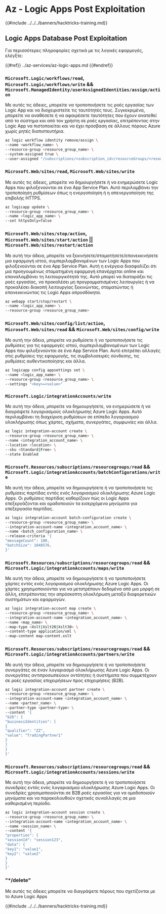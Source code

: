 # Az - Logic Apps Post Exploitation

{{#include ../../../banners/hacktricks-training.md}}

## Logic Apps Database Post Exploitation
Για περισσότερες πληροφορίες σχετικά με τις λογικές εφαρμογές, ελέγξτε:

{{#ref}}
../az-services/az-logic-apps.md
{{#endref}}

### `Microsoft.Logic/workflows/read`, `Microsoft.Logic/workflows/write` && `Microsoft.ManagedIdentity/userAssignedIdentities/assign/action`
Με αυτές τις άδειες, μπορείτε να τροποποιήσετε τις ροές εργασίας των Logic App και να διαχειριστείτε τις ταυτότητές τους. Συγκεκριμένα, μπορείτε να αναθέσετε ή να αφαιρέσετε ταυτότητες που έχουν ανατεθεί από το σύστημα και από τον χρήστη σε ροές εργασίας, επιτρέποντας στην Logic App να πιστοποιείται και να έχει πρόσβαση σε άλλους πόρους Azure χωρίς ρητές διαπιστευτήρια.
```bash
az logic workflow identity remove/assign \
--name <workflow_name> \
--resource-group <resource_group_name> \
--system-assigned true \
--user-assigned "/subscriptions/<subscription_id>/resourceGroups/<resource_group>/providers/Microsoft.ManagedIdentity/userAssignedIdentities/<identity_name>"
```
### `Microsoft.Web/sites/read`, `Microsoft.Web/sites/write`
Με αυτές τις άδειες, μπορείτε να δημιουργήσετε ή να ενημερώσετε Logic Apps που φιλοξενούνται σε ένα App Service Plan. Αυτό περιλαμβάνει την τροποποίηση ρυθμίσεων όπως η ενεργοποίηση ή η απενεργοποίηση της επιβολής HTTPS.
```bash
az logicapp update \
--resource-group <resource_group_name> \
--name <logic_app_name> \
--set httpsOnly=false
```
### `Microsoft.Web/sites/stop/action`, `Microsoft.Web/sites/start/action` || `Microsoft.Web/sites/restart/action`
Με αυτή την άδεια, μπορείτε να ξεκινήσετε/σταματήσετε/επανεκκινήσετε μια εφαρμογή ιστού, συμπεριλαμβανομένων των Logic Apps που φιλοξενούνται σε ένα App Service Plan. Αυτή η ενέργεια διασφαλίζει ότι μια προηγουμένως σταματημένη εφαρμογή επανέρχεται online και επαναλαμβάνει τη λειτουργικότητά της. Αυτό μπορεί να διαταράξει τις ροές εργασίας, να προκαλέσει μη προγραμματισμένες λειτουργίες ή να προκαλέσει διακοπή λειτουργίας ξεκινώντας, σταματώντας ή επανεκκινώντας τις Logic Apps απροσδόκητα.
```bash
az webapp start/stop/restart \
--name <logic_app_name> \
--resource-group <resource_group_name>
```
### `Microsoft.Web/sites/config/list/action`, `Microsoft.Web/sites/read` && `Microsoft.Web/sites/config/write`

Με αυτή την άδεια, μπορείτε να ρυθμίσετε ή να τροποποιήσετε τις ρυθμίσεις για τις εφαρμογές ιστού, συμπεριλαμβανομένων των Logic Apps που φιλοξενούνται σε ένα App Service Plan. Αυτό επιτρέπει αλλαγές στις ρυθμίσεις της εφαρμογής, τις συμβολοσειρές σύνδεσης, τις ρυθμίσεις αυθεντικοποίησης και άλλα.
```bash
az logicapp config appsettings set \
--name <logic_app_name> \
--resource-group <resource_group_name> \
--settings "<key>=<value>"
```
### `Microsoft.Logic/integrationAccounts/write`
Με αυτή την άδεια, μπορείτε να δημιουργήσετε, να ενημερώσετε ή να διαγράψετε λογαριασμούς ολοκλήρωσης Azure Logic Apps. Αυτό περιλαμβάνει τη διαχείριση ρυθμίσεων σε επίπεδο λογαριασμού ολοκλήρωσης όπως χάρτες, σχήματα, συνεργάτες, συμφωνίες και άλλα.
```bash
az logic integration-account create \
--resource-group <resource_group_name> \
--name <integration_account_name> \
--location <location> \
--sku <Standard|Free> \
--state Enabled
```
### `Microsoft.Resources/subscriptions/resourcegroups/read` && `Microsoft.Logic/integrationAccounts/batchConfigurations/write`

Με αυτή την άδεια, μπορείτε να δημιουργήσετε ή να τροποποιήσετε τις ρυθμίσεις παρτίδας εντός ενός λογαριασμού ολοκλήρωσης Azure Logic Apps. Οι ρυθμίσεις παρτίδας καθορίζουν πώς οι Logic Apps επεξεργάζονται και ομαδοποιούν τα εισερχόμενα μηνύματα για επεξεργασία παρτίδας.
```bash
az logic integration-account batch-configuration create \
--resource-group <resource_group_name> \
--integration-account-name <integration_account_name> \
--name <batch_configuration_name> \
--release-criteria '{
"messageCount": 100,
"batchSize": 1048576,
}'
```
### `Microsoft.Resources/subscriptions/resourcegroups/read` && `Microsoft.Logic/integrationAccounts/maps/write`
Με αυτή την άδεια, μπορείτε να δημιουργήσετε ή να τροποποιήσετε χάρτες εντός ενός λογαριασμού ολοκλήρωσης Azure Logic Apps. Οι χάρτες χρησιμοποιούνται για να μετατρέπουν δεδομένα από μια μορφή σε άλλη, επιτρέποντας την απρόσκοπτη ολοκλήρωση μεταξύ διαφορετικών συστημάτων και εφαρμογών.
```bash
az logic integration-account map create \
--resource-group <resource_group_name> \
--integration-account-name <integration_account_name> \
--name <map_name> \
--map-type <Xslt|Xslt20|Xslt30> \
--content-type application/xml \
--map-content map-content.xslt
```
### `Microsoft.Resources/subscriptions/resourcegroups/read` && `Microsoft.Logic/integrationAccounts/partners/write`
Με αυτή την άδεια, μπορείτε να δημιουργήσετε ή να τροποποιήσετε συνεργάτες σε έναν λογαριασμό ολοκλήρωσης Azure Logic Apps. Οι συνεργάτες αντιπροσωπεύουν οντότητες ή συστήματα που συμμετέχουν σε ροές εργασίας επιχειρήσεων προς επιχειρήσεις (B2B).
```bash
az logic integration-account partner create \
--resource-group <resource_group_name> \
--integration-account-name <integration_account_name> \
--name <partner_name> \
--partner-type <partner-type> \
--content '{
"b2b": {
"businessIdentities": [
{
"qualifier": "ZZ",
"value": "TradingPartner1"
}
]
}
}'
```
### `Microsoft.Resources/subscriptions/resourcegroups/read` && `Microsoft.Logic/integrationAccounts/sessions/write`
Με αυτή την άδεια, μπορείτε να δημιουργήσετε ή να τροποποιήσετε συνεδρίες εντός ενός λογαριασμού ολοκλήρωσης Azure Logic Apps. Οι συνεδρίες χρησιμοποιούνται σε B2B ροές εργασίας για να ομαδοποιούν μηνύματα και να παρακολουθούν σχετικές συναλλαγές σε μια καθορισμένη περίοδο.
```bash
az logic integration-account session create \
--resource-group <resource_group_name> \
--integration-account-name <integration_account_name> \
--name <session_name> \
--content '{
"properties": {
"sessionId": "session123",
"data": {
"key1": "value1",
"key2": "value2"
}
}
}'
```
### "*/delete"
Με αυτές τις άδειες μπορείτε να διαγράψετε πόρους που σχετίζονται με το Azure Logic Apps



{{#include ../../../banners/hacktricks-training.md}}
